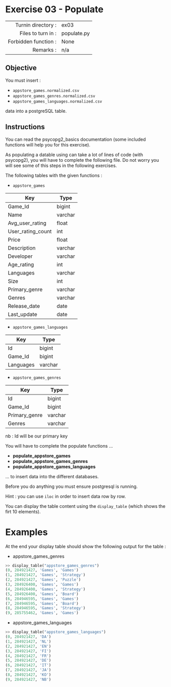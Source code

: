# Exercise 03 - Populate

|                         |                    |
| -----------------------:| ------------------ |
|   Turnin directory :    |  ex03              |
|   Files to turn in :    |  populate.py       |
|   Forbidden function :  |  None              |
|   Remarks :             |  n/a               |


## Objective

You must insert :

* `appstore_games.normalized.csv`
* `appstore_games_genres.normalized.csv`
* `appstore_games_languages.normalized.csv` 

data into a postgreSQL table.

## Instructions

You can read the psycopg2_basics documentation (some included functions will help you for this exercise).

As populating a datable using can take a lot of lines of code (with psycopg2), you will have to complete the following file. Do not worry you will see some of this steps in the following exercises.

The following tables with the given functions :

* `appstore_games`

| Key | Type|
|---|---|
| Game_Id | bigint |
| Name | varchar |
| Avg_user_rating | float |
| User_rating_count | int |
| Price | float |
| Description | varchar |
| Developer | varchar |
| Age_rating | int |
| Languages | varchar |
| Size | int | 
| Primary_genre | varchar |
| Genres | varchar |
| Release_date | date |
| Last_update | date |

* `appstore_games_languages`

| Key | Type|
|---|---|
| Id | bigint |
| Game_Id | bigint |
| Languages | varchar |

* `appstore_games_genres`

| Key | Type|
|---|---|
| Id | bigint |
| Game_Id | bigint |
| Primary_genre | varchar |
| Genres | varchar |

nb : Id will be our primary key

You will have to complete the populate functions ...

* **populate_appstore_games**
* **populate_appstore_games_genres**
* **populate_appstore_games_languages**

... to insert data into the different databases.

Before you do anything you must ensure postgresql is running.

Hint : you can use `iloc` in order to insert data row by row.

You can display the table content using the `display_table` (which shows the firt 10 elements).

# Examples

At the end your display table should show the following output for the table :

* appstore_games_genres
```python
>> display_table("appstore_games_genres")
(0, 284921427, 'Games', 'Games')
(1, 284921427, 'Games', 'Strategy')
(2, 284921427, 'Games', 'Puzzle')
(3, 284926400, 'Games', 'Games')
(4, 284926400, 'Games', 'Strategy')
(5, 284926400, 'Games', 'Board')
(6, 284946595, 'Games', 'Games')
(7, 284946595, 'Games', 'Board')
(8, 284946595, 'Games', 'Strategy')
(9, 285755462, 'Games', 'Games')
```

* appstore_games_languages
```python
>> display_table("appstore_games_languages")
(0, 284921427, 'DA')
(1, 284921427, 'NL')
(2, 284921427, 'EN')
(3, 284921427, 'FI')
(4, 284921427, 'FR')
(5, 284921427, 'DE')
(6, 284921427, 'IT')
(7, 284921427, 'JA')
(8, 284921427, 'KO')
(9, 284921427, 'NB')
```